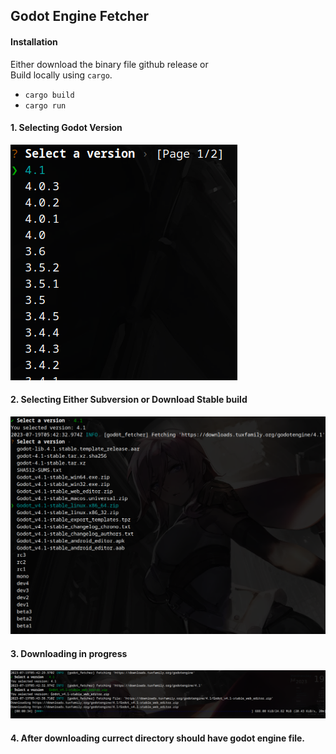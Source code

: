 ## Godot Engine Fetcher

#### Installation
Either download the binary file github release or
<br >
Build locally using `cargo`.
- `cargo build`
- `cargo run`

#### 1. Selecting Godot Version
![01](img/01-selecting-version.png)


#### 2. Selecting Either Subversion or Download Stable build
![02](img/02-selecting-subversion-or-builds.png)

#### 3. Downloading in progress
![03](img/03-download-build.png)

#### 4. After downloading currect directory should have godot engine file. 
